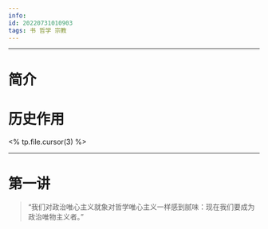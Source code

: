 ```yaml
---
info:
id: 20220731010903
tags: 书 哲学 宗教 
---
```

---
# 简介

# 历史作用
<% tp.file.cursor(3) %>

---
# 第一讲
>“我们对政治唯心主义就象对哲学唯心主义一样感到腻味：现在我们要成为政治唯物主义者。” 
